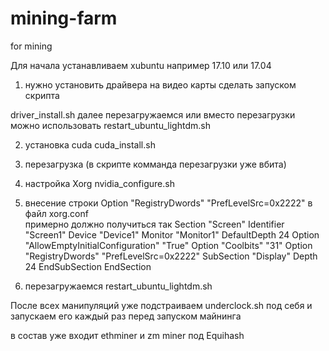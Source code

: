 # mining-farm
for mining


Для начала устанавливаем xubuntu например 17.10 или 17.04
1) нужно установить драйвера на видео карты
сделать запуском скрипта 

driver_install.sh
далее перезагружаемся или вместо перезагрузки можно использовать restart_ubuntu_lightdm.sh

2) установка cuda 
cuda_install.sh
3) перезагрузка (в скрипте комманда перезагрузки уже вбита)
4) настройка Xorg nvidia_configure.sh
5) внесение строки Option         "RegistryDwords" "PrefLevelSrc=0x2222" в файл xorg.conf  
примерно должно получиться так 
Section "Screen"
    Identifier     "Screen1"
    Device         "Device1"
    Monitor        "Monitor1"
    DefaultDepth    24
    Option         "AllowEmptyInitialConfiguration" "True"
    Option         "Coolbits" "31"
    Option         "RegistryDwords" "PrefLevelSrc=0x2222"
    SubSection     "Display"
        Depth       24
    EndSubSection
EndSection

6) перезагружаемся restart_ubuntu_lightdm.sh

После всех манипуляций уже подстраиваем underclock.sh под себя 
и запускаем его каждый раз перед запуском майнинга

в состав уже входит ethminer и zm miner под Equihash
